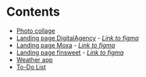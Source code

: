 # Contents

- [Photo collage](https://vilya27.github.io/PhotoCollage)
- [Landing page DigitalAgency](https://vilya27.github.io/DigitalAgency/) - _[Link to figma](https://www.figma.com/design/novnfvK2pKoNws3cMdL7RO/Website-Landing-Page-(Community)?node-id=0-1&m=dev&t=qanj5MTv5XfhGgfk-1)_
- [Landing page Moxa](https://vilya27.github.io/Moxa/)  - _[Link to figma](https://www.figma.com/design/n7aqchcXksGCitkqd6REQw/Moxa?node-id=0-1&m=dev&t=TMe1CLdrepIKDzQj-1)_
- [Landing page finsweet](https://vilya27.github.io/finsweet-portfolio) - _[Link to figma](https://www.figma.com/design/3bpGyAldlrNsh8u4cOUMxF/Client-first-Template-7-(NGO)-(Copy)?node-id=304-814&m=dev&t=SiMIhJb0PvQoMEUj-1)_
- [Weather app](https://vilya27.github.io/weather-app)
- [To-Do List](https://vilya27.github.io/to-do-List)
